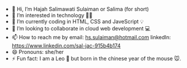 - 👋 Hi, I’m Hajah Salimawati Sulaiman or Salima (for short)
- 👀 I’m interested in technology 🧑‍💻
- 🌱 I’m currently coding in HTML, CSS and JaveScript 💡
- 💞️ I’m looking to collaborate in cloud web development 💻
- 📫 How to reach me by email: hs.sulaiman@hotmail.com linkedIn: https://www.linkedin.com/sal-jac-915b4b174
- 😄 Pronouns: she/her
- ⚡ Fun fact: I am a Leo 🦁 but born in the chinese year of the mouse 🐭.

<!---
salima72/salima72 is a ✨ special ✨ repository because its `README.md` (this file) appears on your GitHub profile.
You can click the Preview link to take a look at your changes.
--->
